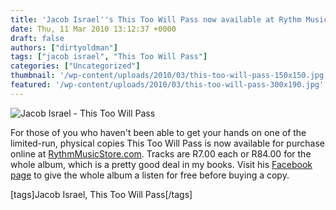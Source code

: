 ```yaml
---
title: 'Jacob Israel''s This Too Will Pass now available at Rythm Music Store'
date: Thu, 11 Mar 2010 13:12:37 +0000
draft: false
authors: ["dirtyoldman"]
tags: ["jacob israel", "This Too Will Pass"]
categories: ["Uncategorized"]
thumbnail: '/wp-content/uploads/2010/03/this-too-will-pass-150x150.jpg'
featured: '/wp-content/uploads/2010/03/this-too-will-pass-300x190.jpg'
---
```


![Jacob Israel - This Too Will Pass](http://fs4.rhythmmusicstore.com/store/album_art/Jacob%20Israel%20-%20This%20Too%20Will%20Pass.jpg)

For those of you who haven't been able to get your hands on one of the limited-run, physical copies This Too Will Pass is now available for purchase online at [RythmMusicStore.com](http://rhythmmusicstore.com/music/6235/Jacob-Israel/This-Too-Will-Pass). Tracks are R7.00 each or R84.00 for the whole album, which is a pretty good deal in my books. Visit his [Facebook page](http://www.facebook.com/pages/Jacob-Israel/8633358962) to give the whole album a listen for free before buying a copy.

\[tags\]Jacob Israel, This Too Will Pass\[/tags\]